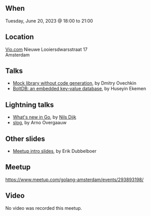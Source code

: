 When
----
Tuesday, June 20, 2023 @ 18:00 to 21:00

Location
--------
[Vio.com](https://www.vio.com/)
Nieuwe Looiersdwarsstraat 17  
Amsterdam

Talks
-----
- [Mock library without code generation](https://slides.com/dmitryovechkin/palette), by Dmitry Ovechkin
- [BoltDB: an embedded key-value database](BoltDB%20an%20embeded%20database%20for%20go.pdf), by Huseyin Ekemen

Lightning talks
--------------
- [What's new in Go](What%20is%20new%20in%20Go%20-%20June%202023.pdf), by [Nils Dijk](https://github.com/thanodnl)
- [slog](20230620%20AMS%20Meetup%20slog.pptx), by Arno Overgaauw

Other slides
------------
* [Meetup intro slides](GoAms%20-%20Intro%20Slides%20-%202023-06-20%20-%20Vio.com.pdf), by Erik Dubbelboer

Meetup
------
https://www.meetup.com/golang-amsterdam/events/293893198/

Video
-----

No video was recorded this meetup.
